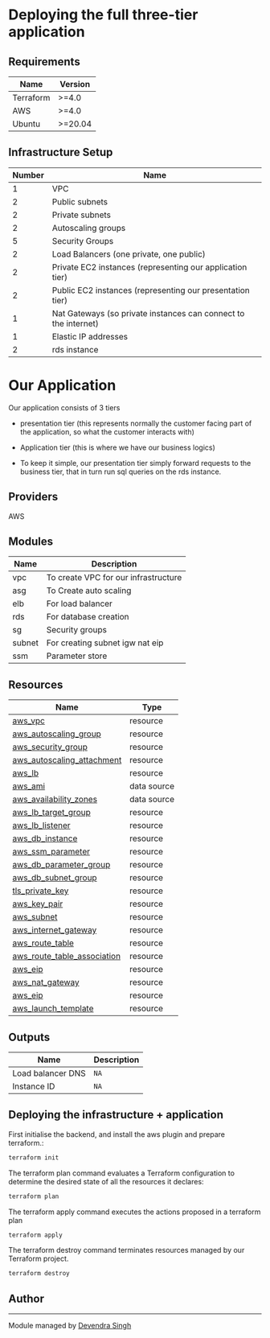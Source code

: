 # Deploying the full three-tier application 

## Requirements
| Name  | Version |
| ------ | ------ |
| Terraform | >=4.0 |
| AWS | >=4.0 |
| Ubuntu | >=20.04 |


##  Infrastructure Setup 
| Number | Name |
| ------ | ------|
| 1 | VPC |
| 2 | Public subnets |
| 2 | Private subnets |
| 2 | Autoscaling groups |
| 5 | Security Groups |
| 2 | Load Balancers (one private, one public) |
| 2 | Private EC2 instances (representing our application tier) |
|2 | Public EC2 instances (representing our presentation tier) |
| 1 | Nat Gateways (so private instances can connect to the internet) |
| 1 | Elastic IP addresses |
| 2 | rds instance |

#  Our Application 
Our application consists of 3 tiers 
 -  presentation tier (this represents normally the customer facing part of the application, so what the customer interacts with)
 -  Application tier (this is where we have our business logics)

 -  To keep it simple, our presentation tier simply forward requests to the business tier, that in turn run sql queries on the rds instance.
## Providers
AWS


## Modules
| Name | Description |
| ------ | ------ |
| vpc | To create VPC for our infrastructure |
| asg | To Create auto scaling |
| elb | For load balancer|
| rds | For database creation |
| sg | Security groups |
| subnet | For creating subnet igw nat eip|
| ssm | Parameter store|


##   Resources 
| Name | Type |
|------|------|
| [aws_vpc](https://registry.terraform.io/providers/hashicorp/random/latest/docs/resources/string) | resource |
| [aws_autoscaling_group](https://registry.terraform.io/providers/hashicorp/random/latest/docs/resources/string) | resource |
| [aws_security_group](https://registry.terraform.io/providers/hashicorp/aws/latest/docs/resources/security_group) | resource |
| [aws_autoscaling_attachment](https://registry.terraform.io/providers/hashicorp/aws/latest/docs/resources/mq_broker) | resource |
| [aws_lb](https://registry.terraform.io/providers/hashicorp/aws/latest/docs/resources/instance) | resource |
| [aws_ami](https://registry.terraform.io/providers/hashicorp/aws/latest/docs/data-sources/ami) | data source |
| [aws_availability_zones](https://registry.terraform.io/providers/hashicorp/template/latest/docs/data-sources/file) | data source || [aws_iam_role](https://registry.terraform.io/providers/hashicorp/aws/latest/docs/resources/ssm_parameter) | resource |
| [aws_lb_target_group](https://registry.terraform.io/providers/hashicorp/aws/latest/docs/resources/iam_instance_profile) | resource |
| [aws_lb_listener](https://registry.terraform.io/providers/hashicorp/aws/latest/docs/resources/iam_role_policy) | resource |
| [aws_db_instance](https://registry.terraform.io/providers/hashicorp/aws/latest/docs/data-sources/iam_policy_document) | resource |
| [aws_ssm_parameter](https://registry.terraform.io/providers/hashicorp/aws/latest/docs/resources/ssm_parameter) | resource |
| [aws_db_parameter_group](https://registry.terraform.io/providers/hashicorp/aws/latest/docs/resources/iam_role_policy) | resource |
| [aws_db_subnet_group](https://registry.terraform.io/providers/hashicorp/aws/latest/docs/resources/iam_role_policy) | resource |
| [tls_private_key](https://registry.terraform.io/providers/hashicorp/aws/latest/docs/resources/iam_role_policy) | resource |
| [aws_key_pair](https://registry.terraform.io/providers/hashicorp/aws/latest/docs/resources/iam_role_policy) | resource |
| [aws_subnet](https://registry.terraform.io/providers/hashicorp/aws/latest/docs/resources/iam_role_policy) | resource |
| [aws_internet_gateway](https://registry.terraform.io/providers/hashicorp/aws/latest/docs/resources/iam_role_policy) | resource |
| [aws_route_table](https://registry.terraform.io/providers/hashicorp/aws/latest/docs/resources/iam_role_policy) | resource |
| [aws_route_table_association](https://registry.terraform.io/providers/hashicorp/aws/latest/docs/resources/iam_role_policy) | resource |
| [aws_eip](https://registry.terraform.io/providers/hashicorp/aws/latest/docs/resources/iam_role_policy) | resource |
| [aws_nat_gateway](https://registry.terraform.io/providers/hashicorp/aws/latest/docs/resources/iam_role_policy) | resource |
| [aws_eip](https://registry.terraform.io/providers/hashicorp/aws/latest/docs/resources/iam_role_policy) | resource |
| [aws_launch_template](https://registry.terraform.io/providers/hashicorp/aws/latest/docs/resources/iam_role_policy) | resource |

## Outputs
| Name | Description |
|------|-------------|
| Load  balancer DNS | `NA` |
| Instance ID | `NA` |






##  Deploying the infrastructure + application 
First initialise the backend, and install the aws plugin and prepare terraform.:

```sh
terraform init
```

The terraform plan command evaluates a Terraform configuration to determine the desired state of all the resources it declares:

```sh
terraform plan
```
The terraform apply command executes the actions proposed in a terraform plan
```sh
terraform apply
```

The terraform destroy command terminates resources managed by our Terraform project.
```sh
terraform destroy
```


## Author
----
Module managed by [Devendra Singh](https://github.com/devendra-singh2000)
